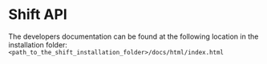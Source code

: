 # Shift API

The developers documentation can be found at the following location in the installation folder:
`<path_to_the_shift_installation_folder>/docs/html/index.html`
